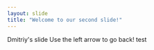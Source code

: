 ```yaml
---
layout: slide
title: "Welcome to our second slide!"
---
```

Dmitriy's slide
Use the left arrow to go back!
test
